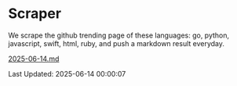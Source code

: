 # Scraper

We scrape the github trending page of these languages: go, python, javascript, swift, html, ruby, and push a markdown result everyday.

[2025-06-14.md](https://github.com/henson/Scraper/blob/master/2025-06-14.md)

Last Updated: 2025-06-14 00:00:07